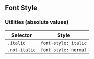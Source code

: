 ## Font Style

### Utilities (absolute values)

| Selector      | Style                |
| ------------- | -------------------- |
| `.italic`     | `font-style: italic` |
| `.not-italic` | `font-style: normal` |
